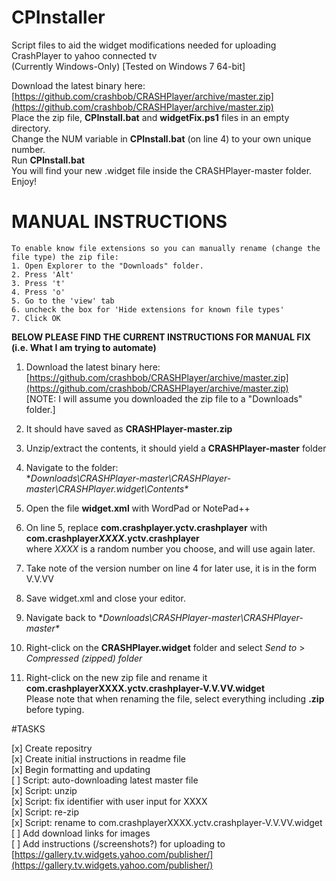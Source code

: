 CPInstaller
===========

Script files to aid the widget modifications needed for uploading CrashPlayer to yahoo connected tv  
(Currently Windows-Only) [Tested on Windows 7 64-bit]    
  
Download the latest binary here: [https://github.com/crashbob/CRASHPlayer/archive/master.zip](https://github.com/crashbob/CRASHPlayer/archive/master.zip)   
Place the zip file, **CPInstall.bat** and **widgetFix.ps1** files in an empty directory.  
Change the NUM variable in **CPInstall.bat** (on line 4) to your own unique number.  
Run **CPInstall.bat**  
You will find your new .widget file inside the CRASHPlayer-master folder.  
Enjoy!

# MANUAL INSTRUCTIONS
```  
To enable know file extensions so you can manually rename (change the file type) the zip file:  
1. Open Explorer to the "Downloads" folder.  
2. Press 'Alt'  
3. Press 't'  
4. Press 'o'  
5. Go to the 'view' tab  
6. uncheck the box for 'Hide extensions for known file types'  
7. Click OK
```  
**BELOW PLEASE FIND THE CURRENT INSTRUCTIONS FOR MANUAL FIX  
(i.e. What I am trying to automate)**  

1. Download the latest binary here: [https://github.com/crashbob/CRASHPlayer/archive/master.zip](https://github.com/crashbob/CRASHPlayer/archive/master.zip)  
[NOTE: I will assume you downloaded the zip file to a "Downloads" folder.]

2. It should have saved as **CRASHPlayer-master.zip**

3. Unzip/extract the contents, it should yield a **CRASHPlayer-master** folder

4. Navigate to the folder:  
    **Downloads\CRASHPlayer-master\CRASHPlayer-master\CRASHPlayer.widget\Contents\**

5. Open the file **widget.xml** with WordPad or NotePad++

7. On line 5, replace **com.crashplayer.yctv.crashplayer** with **com.crashplayer*XXXX*.yctv.crashplayer**  
    where *XXXX* is a random number you choose, and will use again later.

8. Take note of the version number on line 4 for later use, it is in the form V.V.VV

9. Save widget.xml and close your editor.

10. Navigate back to **Downloads\CRASHPlayer-master\CRASHPlayer-master\**

12. Right-click on the **CRASHPlayer.widget** folder and select *Send to* > *Compressed (zipped) folder*

13. Right-click on the new zip file and rename it  
    **com.crashplayerXXXX.yctv.crashplayer-V.V.VV.widget**  
    Please note that when renaming the file, select everything including **.zip** before typing.


#TASKS

[x] Create repositry  
[x] Create initial instructions in readme file  
[x] Begin formatting and updating  
[ ] Script: auto-downloading latest master file  
[x] Script: unzip  
[x] Script: fix identifier with user input for XXXX  
[x] Script: re-zip  
[x] Script: rename to com.crashplayerXXXX.yctv.crashplayer-V.V.VV.widget  
[ ] Add download links for images  
[ ] Add instructions (/screenshots?) for uploading to [https://gallery.tv.widgets.yahoo.com/publisher/](https://gallery.tv.widgets.yahoo.com/publisher/)
